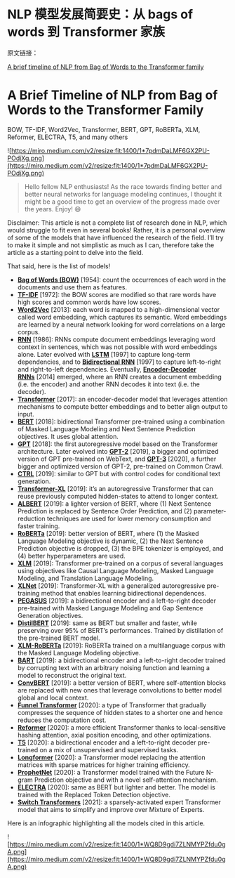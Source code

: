 # NLP 模型发展简要史：从 bags of words 到 Transformer 家族

原文链接：

[A brief timeline of NLP from Bag of Words to the Transformer family](https://medium.com/nlplanet/a-brief-timeline-of-nlp-from-bag-of-words-to-the-transformer-family-7caad8bbba56)

# ****A Brief Timeline of NLP from Bag of Words to the Transformer Family****

BOW, TF-IDF, Word2Vec, Transformer, BERT, GPT, RoBERTa, XLM, Reformer, ELECTRA, T5, and many others

![https://miro.medium.com/v2/resize:fit:1400/1*7pdmDaLMF6GX2PU-POdjXg.png](https://miro.medium.com/v2/resize:fit:1400/1*7pdmDaLMF6GX2PU-POdjXg.png)

> Hello fellow NLP enthusiasts! As the race towards finding better and better neural networks for language modeling continues, I thought it might be a good time to get an overview of the progress made over the years. Enjoy! 😄
> 

Disclaimer: This article is not a complete list of research done in NLP, which would struggle to fit even in several books! Rather, it is a personal overview of some of the models that have influenced the research of the field. I’ll try to make it simple and not simplistic as much as I can, therefore take the article as a starting point to delve into the field.

That said, here is the list of models!

- **[Bag of Words (BOW)](https://en.wikipedia.org/wiki/Bag-of-words_model)** [1954]: count the occurrences of each word in the documents and use them as features.
- **[TF-IDF](https://en.wikipedia.org/wiki/Tf%E2%80%93idf)** [1972]: the BOW scores are modified so that rare words have high scores and common words have low scores.
- **[Word2Vec](https://arxiv.org/abs/1301.3781)** [2013]: each word is mapped to a high-dimensional vector called word embedding, which captures its semantic. Word embeddings are learned by a neural network looking for word correlations on a large corpus.
- **[RNN](https://en.wikipedia.org/wiki/Recurrent_neural_network)** [1986]: RNNs compute document embeddings leveraging word context in sentences, which was not possible with word embeddings alone. Later evolved with **[LSTM](http://www.bioinf.jku.at/publications/older/2604.pdf)** [1997] to capture long-term dependencies, and to **[Bidirectional RNN](https://ieeexplore.ieee.org/document/650093)** [1997] to capture left-to-right and right-to-left dependencies. Eventually, **[Encoder-Decoder RNNs](https://proceedings.neurips.cc/paper/2014/file/a14ac55a4f27472c5d894ec1c3c743d2-Paper.pdf)** [2014] emerged, where an RNN creates a document embedding (i.e. the encoder) and another RNN decodes it into text (i.e. the decoder).
- **[Transformer](https://arxiv.org/abs/1706.03762)** [2017]: an encoder-decoder model that leverages attention mechanisms to compute better embeddings and to better align output to input.
- **[BERT](https://arxiv.org/abs/1810.04805)** [2018]: bidirectional Transformer pre-trained using a combination of Masked Language Modeling and Next Sentence Prediction objectives. It uses global attention.
- **[GPT](https://s3-us-west-2.amazonaws.com/openai-assets/research-covers/language-unsupervised/language_understanding_paper.pdf)** [2018]: the first autoregressive model based on the Transformer architecture. Later evolved into **[GPT-2](https://d4mucfpksywv.cloudfront.net/better-language-models/language_models_are_unsupervised_multitask_learners.pdf)** [2019], a bigger and optimized version of GPT pre-trained on WebText, and **[GPT-3](https://arxiv.org/abs/2005.14165)** [2020], a further bigger and optimized version of GPT-2, pre-trained on Common Crawl.
- **[CTRL](https://arxiv.org/abs/1909.05858)** [2019]: similar to GPT but with control codes for conditional text generation.
- **[Transformer-XL](https://arxiv.org/abs/1901.02860)** [2019]: it’s an autoregressive Transformer that can reuse previously computed hidden-states to attend to longer context.
- **[ALBERT](https://arxiv.org/abs/1909.11942)** [2019]: a lighter version of BERT, where (1) Next Sentence Prediction is replaced by Sentence Order Prediction, and (2) parameter-reduction techniques are used for lower memory consumption and faster training.
- **[RoBERTa](https://arxiv.org/abs/1907.11692)** [2019]: better version of BERT, where (1) the Masked Language Modeling objective is dynamic, (2) the Next Sentence Prediction objective is dropped, (3) the BPE tokenizer is employed, and (4) better hyperparameters are used.
- **[XLM](https://arxiv.org/abs/1901.07291)** [2019]: Transformer pre-trained on a corpus of several languages using objectives like Causal Language Modeling, Masked Language Modeling, and Translation Language Modeling.
- **[XLNet](https://arxiv.org/abs/1906.08237)** [2019]: Transformer-XL with a generalized autoregressive pre-training method that enables learning bidirectional dependences.
- **[PEGASUS](https://arxiv.org/abs/1912.08777)** [2019]: a bidirectional encoder and a left-to-right decoder pre-trained with Masked Language Modeling and Gap Sentence Generation objectives.
- **[DistilBERT](https://arxiv.org/abs/1910.01108)** [2019]: same as BERT but smaller and faster, while preserving over 95% of BERT’s performances. Trained by distillation of the pre-trained BERT model.
- **[XLM-RoBERTa](https://arxiv.org/pdf/1911.02116.pdf)** [2019]: RoBERTa trained on a multilanguage corpus with the Masked Language Modeling objective.
- **[BART](https://arxiv.org/abs/1910.13461)** [2019]: a bidirectional encoder and a left-to-right decoder trained by corrupting text with an arbitrary noising function and learning a model to reconstruct the original text.
- **[ConvBERT](https://arxiv.org/abs/2008.02496)** [2019]: a better version of BERT, where self-attention blocks are replaced with new ones that leverage convolutions to better model global and local context.
- **[Funnel Transformer](https://arxiv.org/abs/2006.03236)** [2020]: a type of Transformer that gradually compresses the sequence of hidden states to a shorter one and hence reduces the computation cost.
- **[Reformer](https://arxiv.org/abs/2001.04451)** [2020]: a more efficient Transformer thanks to local-sensitive hashing attention, axial position encoding, and other optimizations.
- **[T5](https://arxiv.org/abs/1910.10683)** [2020]: a bidirectional encoder and a left-to-right decoder pre-trained on a mix of unsupervised and supervised tasks.
- **[Longformer](https://arxiv.org/abs/2004.05150)** [2020]: a Transformer model replacing the attention matrices with sparse matrices for higher training efficiency.
- **[ProphetNet](https://arxiv.org/abs/2001.04063)** [2020]: a Transformer model trained with the Future N-gram Prediction objective and with a novel self-attention mechanism.
- **[ELECTRA](https://arxiv.org/abs/2003.10555)** [2020]: same as BERT but lighter and better. The model is trained with the Replaced Token Detection objective.
- **[Switch Transformers](https://arxiv.org/abs/2101.03961)** [2021]: a sparsely-activated expert Transformer model that aims to simplify and improve over Mixture of Experts.

Here is an infographic highlighting all the models cited in this article.

![https://miro.medium.com/v2/resize:fit:1400/1*WQ8D9gdi7ZLNMYPZfdu0gA.png](https://miro.medium.com/v2/resize:fit:1400/1*WQ8D9gdi7ZLNMYPZfdu0gA.png)